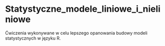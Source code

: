 # Statystyczne_modele_liniowe_i_nieliniowe
Ćwiczenia wykonywane w celu lepszego opanowania budowy modeli statystycznych w języku R.
